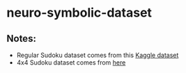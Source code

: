 # neuro-symbolic-dataset

## Notes:
- Regular Sudoku dataset comes from this [Kaggle dataset](https://www.kaggle.com/datasets/bryanpark/sudoku?resource=download)
- 4x4 Sudoku dataset comes from [here](https://github.com/Black-Phoenix/4x4-Sudoku-Dataset)